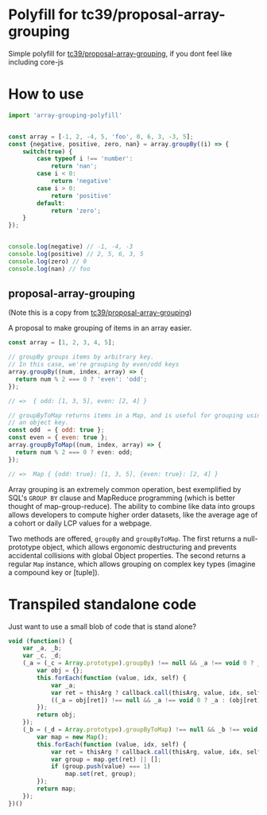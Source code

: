 # Polyfill for tc39/proposal-array-grouping

Simple polyfill for [tc39/proposal-array-grouping](https://github.com/tc39/proposal-array-grouping), if you dont feel like including core-js

# How to use
```typescript
import 'array-grouping-polyfill'


const array = [-1, 2, -4, 5, 'foo', 0, 6, 3, -3, 5];
const {negative, positive, zero, nan} = array.groupBy((i) => {
    switch(true) {
        case typeof i !== 'number':
            return 'nan';
        case i < 0:
            return 'negative'
        case i > 0:
            return 'positive'
        default:
            return 'zero';
    }
});


console.log(negative) // -1, -4, -3
console.log(positive) // 2, 5, 6, 3, 5
console.log(zero) // 0
console.log(nan) // foo
```




## proposal-array-grouping
(Note this is a copy from [tc39/proposal-array-grouping](https://github.com/tc39/proposal-array-grouping))

A proposal to make grouping of items in an array easier. 

```js
const array = [1, 2, 3, 4, 5];

// groupBy groups items by arbitrary key.
// In this case, we're grouping by even/odd keys
array.groupBy((num, index, array) => {
  return num % 2 === 0 ? 'even': 'odd';
});

// =>  { odd: [1, 3, 5], even: [2, 4] }

// groupByToMap returns items in a Map, and is useful for grouping using
// an object key.
const odd  = { odd: true };
const even = { even: true };
array.groupByToMap((num, index, array) => {
  return num % 2 === 0 ? even: odd;
});

// =>  Map { {odd: true}: [1, 3, 5], {even: true}: [2, 4] }
```

Array grouping is an extremely common operation, best exemplified by
SQL's `GROUP BY` clause and MapReduce programming (which is better
thought of map-group-reduce). The ability to combine like data into
groups allows developers to compute higher order datasets, like the
average age of a cohort or daily LCP values for a webpage.

Two methods are offered, `groupBy` and `groupByToMap`. The first returns a
null-prototype object, which allows ergonomic destructuring and prevents
accidental collisions with global Object properties. The second returns
a regular `Map` instance, which allows grouping on complex key types
(imagine a compound key or [tuple]).


# Transpiled standalone code
Just want to use a small blob of code that is stand alone?
```javascript
void (function() {
    var _a, _b;
    var _c, _d;
    (_a = (_c = Array.prototype).groupBy) !== null && _a !== void 0 ? _a : (_c.groupBy = function (callback, thisArg) {
        var obj = {};
        this.forEach(function (value, idx, self) {
            var _a;
            var ret = thisArg ? callback.call(thisArg, value, idx, self) : callback(value, idx, self);
            ((_a = obj[ret]) !== null && _a !== void 0 ? _a : (obj[ret] = [])).push(value);
        });
        return obj;
    });
    (_b = (_d = Array.prototype).groupByToMap) !== null && _b !== void 0 ? _b : (_d.groupByToMap = function (callback, thisArg) {
        var map = new Map();
        this.forEach(function (value, idx, self) {
            var ret = thisArg ? callback.call(thisArg, value, idx, self) : callback(value, idx, self);
            var group = map.get(ret) || [];
            if (group.push(value) === 1)
                map.set(ret, group);
        });
        return map;
    });
})()
```